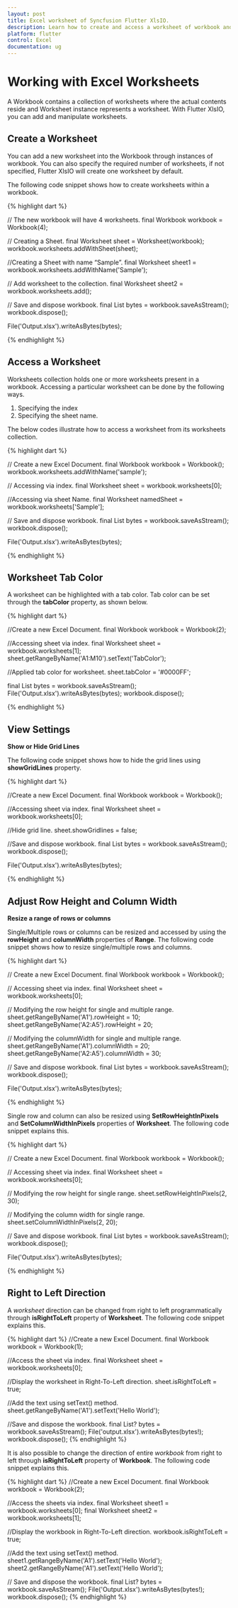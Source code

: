 ```yaml
---
layout: post
title: Excel worksheet of Syncfusion Flutter XlsIO.
description: Learn how to create and access a worksheet of workbook and manipulating the worksheet using Syncfusion Flutter XlsIO. 
platform: flutter
control: Excel
documentation: ug
---
```


# Working with Excel Worksheets

A Workbook contains a collection of worksheets where the actual contents reside and Worksheet instance represents a worksheet. With Flutter XlsIO, you can add and manipulate worksheets.

## Create a Worksheet

You can add a new worksheet into the Workbook through instances of workbook. You can also specify the required number of worksheets, if not specified, Flutter XlsIO will create one worksheet by default.

The following code snippet shows how to create worksheets within a workbook.

{% highlight dart %}

// The new workbook will have 4 worksheets.
final Workbook workbook = Workbook(4);

// Creating a Sheet.
final Worksheet sheet = Worksheet(workbook);
workbook.worksheets.addWithSheet(sheet);

//Creating a Sheet with name “Sample”.
final Worksheet sheet1 = workbook.worksheets.addWithName('Sample');

// Add worksheet to the collection.
final Worksheet sheet2 = workbook.worksheets.add();

// Save and dispose workbook.
final List<int> bytes = workbook.saveAsStream();
workbook.dispose();

File('Output.xlsx').writeAsBytes(bytes);

{% endhighlight %}

## Access a Worksheet

Worksheets collection holds one or more worksheets present in a workbook. Accessing a particular worksheet can be done by the following ways.

1. Specifying the index
2. Specifying the sheet name.

The below codes illustrate how to access a worksheet from its worksheets collection.

{% highlight dart %}

// Create a new Excel Document.
final Workbook workbook = Workbook();
workbook.worksheets.addWithName('sample');

// Accessing via index. 
final Worksheet sheet = workbook.worksheets[0]; 

//Accessing via sheet Name. 
final Worksheet namedSheet = workbook.worksheets['Sample'];

// Save and dispose workbook.
final List<int> bytes = workbook.saveAsStream();
workbook.dispose();

File('Output.xlsx').writeAsBytes(bytes);

{% endhighlight %}

## Worksheet Tab Color

A worksheet can be highlighted with a tab color. Tab color can be set through the **tabColor** property, as shown below.

{% highlight dart %}

//Create a new Excel Document.
final Workbook workbook = Workbook(2);

//Accessing sheet via index.
final Worksheet sheet = workbook.worksheets[1];
sheet.getRangeByName('A1:M10').setText('TabColor');

//Applied tab color for worksheet.
sheet.tabColor = '#0000FF';

final List<int> bytes = workbook.saveAsStream();
File('Output.xlsx').writeAsBytes(bytes);
workbook.dispose();

{% endhighlight %} 

## View Settings

**Show or Hide Grid Lines**

The following code snippet shows how to hide the grid lines using **showGridLines** property.

{% highlight dart %}

//Create a new Excel Document.
final Workbook workbook = Workbook();

//Accessing sheet via index.
final Worksheet sheet = workbook.worksheets[0];

//Hide grid line.
sheet.showGridlines = false;

//Save and dispose workbook.
final List<int> bytes = workbook.saveAsStream();
workbook.dispose();

File('Output.xlsx').writeAsBytes(bytes);

{% endhighlight %}

## Adjust Row Height and Column Width

**Resize a range of rows or columns**

Single/Multiple rows or columns can be resized and accessed by using the **rowHeight** and **columnWidth** properties of **Range**. The following code snippet shows how to resize single/multiple rows and columns.

{% highlight dart %}

// Create a new Excel Document.
final Workbook workbook = Workbook();

// Accessing sheet via index.
final Worksheet sheet = workbook.worksheets[0];

// Modifying the row height for single and multiple range.
sheet.getRangeByName('A1').rowHeight = 10;
sheet.getRangeByName('A2:A5').rowHeight = 20;

// Modifying the columnWidth for single and multiple range.
sheet.getRangeByName('A1').columnWidth = 20;
sheet.getRangeByName('A2:A5').columnWidth = 30;

// Save and dispose workbook.
final List<int> bytes = workbook.saveAsStream();
workbook.dispose();

File('Output.xlsx').writeAsBytes(bytes);

{% endhighlight %}

Single row and column can also be resized using **SetRowHeightInPixels** and **SetColumnWidthInPixels** properties of **Worksheet**. The following code snippet explains this.

{% highlight dart %}

// Create a new Excel Document.
final Workbook workbook = Workbook();

// Accessing sheet via index.
final Worksheet sheet = workbook.worksheets[0];

// Modifying the row height for single range.
sheet.setRowHeightInPixels(2, 30);

// Modifying the column width for single range.
sheet.setColumnWidthInPixels(2, 20);

// Save and dispose workbook.
final List<int> bytes = workbook.saveAsStream();
workbook.dispose();

File('Output.xlsx').writeAsBytes(bytes);

{% endhighlight %}

## Right to Left Direction

A *worksheet* direction can be changed from right to left programmatically through **isRightToLeft** property of **Worksheet**. The following code snippet explains this.

{% highlight dart %}
//Create a new Excel Document.
final Workbook workbook = Workbook(1);

//Access the sheet via index.
final Worksheet sheet = workbook.worksheets[0];

//Display the worksheet in Right-To-Left direction.
sheet.isRightToLeft = true;

//Add the text using setText() method.
sheet.getRangeByName('A1').setText('Hello World');

//Save and dispose the workbook.
final List<int>? bytes = workbook.saveAsStream();
File('output.xlsx').writeAsBytes(bytes!);
workbook.dispose();
{% endhighlight %}

It is also possible to change the direction of entire *workbook* from right to left through **isRightToLeft** property of **Workbook**. The following code snippet explains this.

{% highlight dart %}
//Create a new Excel Document.
final Workbook workbook = Workbook(2);

//Access the sheets via index.
final Worksheet sheet1 = workbook.worksheets[0];
final Worksheet sheet2 = workbook.worksheets[1];

//Display the workbook in Right-To-Left direction.
workbook.isRightToLeft = true;

//Add the text using setText() method.
sheet1.getRangeByName('A1').setText('Hello World');
sheet2.getRangeByName('A1').setText('Hello World');

// Save and dispose the workbook.
final List<int>? bytes = workbook.saveAsStream();
File('Output.xlsx').writeAsBytes(bytes!);
workbook.dispose();
{% endhighlight %}
